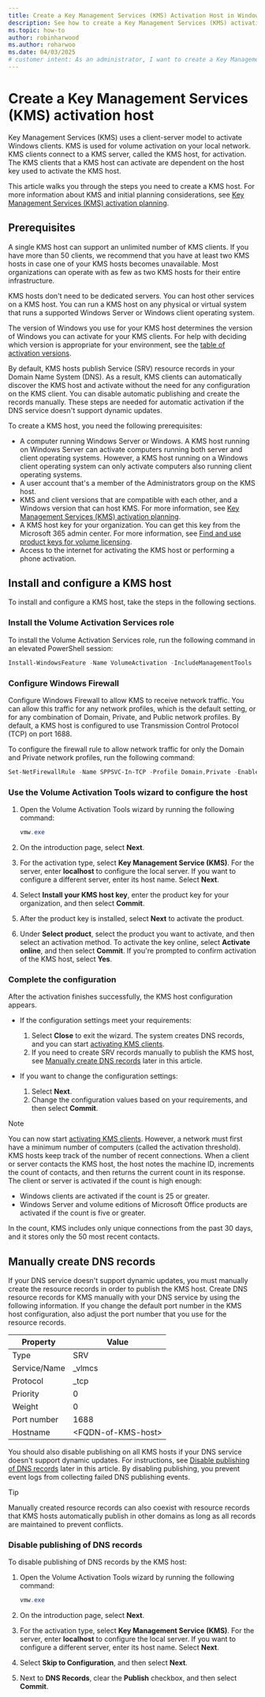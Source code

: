 ```yaml
---
title: Create a Key Management Services (KMS) Activation Host in Windows Server
description: See how to create a Key Management Services (KMS) activation host that you can use for volume activation on Windows Server and Windows KMS clients.
ms.topic: how-to
author: robinharwood
ms.author: roharwoo
ms.date: 04/03/2025
# customer intent: As an administrator, I want to create a Key Management Services (KMS) host so that I can take advantage of automatic and centralized activation for volume-licensed products in my network.
---
```


# Create a Key Management Services (KMS) activation host

Key Management Services (KMS) uses a client-server model to activate Windows clients. KMS is used for volume activation on your local network. KMS clients connect to a KMS server, called the KMS host, for activation. The KMS clients that a KMS host can activate are dependent on the host key used to activate the KMS host.

This article walks you through the steps you need to create a KMS host. For more information about KMS and initial planning considerations, see [Key Management Services (KMS) activation planning](kms-activation-planning.md).

## Prerequisites

A single KMS host can support an unlimited number of KMS clients. If you have more than 50 clients, we recommend that you have at least two KMS hosts in case one of your KMS hosts becomes unavailable. Most organizations can operate with as few as two KMS hosts for their entire infrastructure.

KMS hosts don't need to be dedicated servers. You can host other services on a KMS host. You can run a KMS host on any physical or virtual system that runs a supported Windows Server or Windows client operating system.

The version of Windows you use for your KMS host determines the version of Windows you can activate for your KMS clients. For help with deciding which version is appropriate for your environment, see the [table of activation versions](kms-activation-planning.md#activation-versions).

By default, KMS hosts publish Service (SRV) resource records in your Domain Name System (DNS). As a result, KMS clients can automatically discover the KMS host and activate without the need for any configuration on the KMS client. You can disable automatic publishing and create the records manually. These steps are needed for automatic activation if the DNS service doesn't support dynamic updates.

To create a KMS host, you need the following prerequisites:

- A computer running Windows Server or Windows. A KMS host running on Windows Server can activate computers running both server and client operating systems. However, a KMS host running on a Windows client operating system can only activate computers also running client operating systems.
- A user account that's a member of the Administrators group on the KMS host.
- KMS and client versions that are compatible with each other, and a Windows version that can host KMS. For more information, see [Key Management Services (KMS) activation planning](kms-activation-planning.md?tabs=server25).
- A KMS host key for your organization. You can get this key from the Microsoft 365 admin center. For more information, see [Find and use product keys for volume licensing](/microsoft-365/commerce/licenses/product-keys-for-vl).
- Access to the internet for activating the KMS host or performing a phone activation.

## Install and configure a KMS host

To install and configure a KMS host, take the steps in the following sections.

### Install the Volume Activation Services role

To install the Volume Activation Services role, run the following command in an elevated PowerShell session:

```PowerShell
Install-WindowsFeature -Name VolumeActivation -IncludeManagementTools
```

### Configure Windows Firewall

Configure Windows Firewall to allow KMS to receive network traffic. You can allow this traffic for any network profiles, which is the default setting, or for any combination of Domain, Private, and Public network profiles. By default, a KMS host is configured to use Transmission Control Protocol (TCP) on port 1688.

To configure the firewall rule to allow network traffic for only the Domain and Private network profiles, run the following command:

```PowerShell
Set-NetFirewallRule -Name SPPSVC-In-TCP -Profile Domain,Private -Enabled True
```

### Use the Volume Activation Tools wizard to configure the host

1. Open the Volume Activation Tools wizard by running the following command:

   ```PowerShell
   vmw.exe
   ```

1. On the introduction page, select **Next**.

1. For the activation type, select **Key Management Service (KMS)**. For the server, enter **localhost** to configure the local server. If you want to configure a different server, enter its host name. Select **Next**.

1. Select **Install your KMS host key**, enter the product key for your organization, and then select **Commit**.

1. After the product key is installed, select **Next** to activate the product.

1. Under **Select product**, select the product you want to activate, and then select an activation method. To activate the key online, select **Activate online**, and then select **Commit**. If you're prompted to confirm activation of the KMS host, select **Yes**.

### Complete the configuration

After the activation finishes successfully, the KMS host configuration appears.

- If the configuration settings meet your requirements:
  1. Select **Close** to exit the wizard. The system creates DNS records, and you can start [activating KMS clients](kms-client-activation-keys.md).
  1. If you need to create SRV records manually to publish the KMS host, see [Manually create DNS records](#manually-create-dns-records) later in this article.

- If you want to change the configuration settings:
  1. Select **Next**.
  1. Change the configuration values based on your requirements, and then select **Commit**.

> [!NOTE]
> You can now start [activating KMS clients](kms-client-activation-keys.md). However, a network must first have a minimum number of computers (called the activation threshold). KMS hosts keep track of the number of recent connections. When a client or server contacts the KMS host, the host notes the machine ID, increments the count of contacts, and then returns the current count in its response. The client or server is activated if the count is high enough:
>
> - Windows clients are activated if the count is 25 or greater.
> - Windows Server and volume editions of Microsoft Office products are activated if the count is five or greater.
>
> In the count, KMS includes only unique connections from the past 30 days, and it stores only the 50 most recent contacts.

## Manually create DNS records

If your DNS service doesn't support dynamic updates, you must manually create the resource records in order to publish the KMS host. Create DNS resource records for KMS manually with your DNS service by using the following information. If you change the default port number in the KMS host configuration, also adjust the port number that you use for the resource records.

| Property | Value |
|--|--|
| Type | SRV |
| Service/Name | _vlmcs |
| Protocol | _tcp |
| Priority | 0 |
| Weight | 0 |
| Port number | 1688 |
| Hostname | \<FQDN-of-KMS-host\> |

You should also disable publishing on all KMS hosts if your DNS service doesn't support dynamic updates. For instructions, see [Disable publishing of DNS records](#disable-publishing-of-dns-records) later in this article. By disabling publishing, you prevent event logs from collecting failed DNS publishing events.

> [!TIP]
> Manually created resource records can also coexist with resource records that KMS hosts automatically publish in other domains as long as all records are maintained to prevent conflicts.

### Disable publishing of DNS records

To disable publishing of DNS records by the KMS host:

1. Open the Volume Activation Tools wizard by running the following command:

   ```PowerShell
   vmw.exe
   ```

1. On the introduction page, select **Next**.

1. For the activation type, select **Key Management Service (KMS)**. For the server, enter **localhost** to configure the local server. If you want to configure a different server, enter its host name. Select **Next**.

1. Select **Skip to Configuration**, and then select **Next**.

1. Next to **DNS Records**, clear the **Publish** checkbox, and then select **Commit**.
